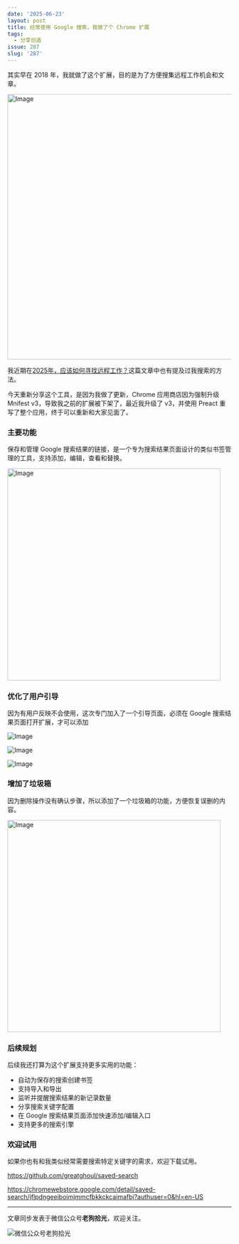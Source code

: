 ```yaml
---
date: '2025-06-23'
layout: post
title: 经常使用 Google 搜索，我做了个 Chrome 扩展
tags:
  - 分享创造
issue: 287
slug: '287'
---
```


其实早在 2018 年，我就做了这个扩展，目的是为了方便搜集远程工作机会和文章。

<img width="1000" height="597" alt="Image" src="https://github.com/user-attachments/assets/ccfb0d6f-ef3d-4da5-b91a-383fbaba182f" />

我近期在[2025年，应该如何寻找远程工作？](https://mp.weixin.qq.com/s?__biz=MzIyMDc3NDI5Mg==&mid=2247484510&idx=1&sn=56342ea99f3b8d85987f11f293bf9213&scene=21#wechat_redirect)这篇文章中也有提及过我搜索的方法。

今天重新分享这个工具，是因为我做了更新，Chrome 应用商店因为强制升级 Mnifest v3，导致我之前的扩展被下架了，最近我升级了 v3，并使用 Preact 重写了整个应用，终于可以重新和大家见面了。

### 主要功能 

保存和管理 Google 搜索结果的链接，是一个专为搜索结果页面设计的类似书签管理的工具，支持添加，编辑，查看和替换。

<img width="479" height="477" alt="Image" src="https://github.com/user-attachments/assets/cecbdb17-805c-4932-873e-6b76aed54f3e" />

### 优化了用户引导

因为有用户反映不会使用，这次专门加入了一个引导页面，必须在 Google 搜索结果页面打开扩展，才可以添加

![Image](https://github.com/user-attachments/assets/2db5c516-0b42-47f9-bb06-496435204660)

![Image](https://github.com/user-attachments/assets/291ee302-9235-4564-966f-2e6ec58e2380)

![Image](https://github.com/user-attachments/assets/d0924d34-ad5c-404e-9aa8-ff159895174e)

### 增加了垃圾箱

因为删除操作没有确认步骤，所以添加了一个垃圾箱的功能，方便恢复误删的内容。

<img width="479" height="477" alt="Image" src="https://github.com/user-attachments/assets/9fa399b6-c909-44ae-89f3-fb5968da58cf" />

### 后续规划

后续我还打算为这个扩展支持更多实用的功能：

- 自动为保存的搜索创建书签
- 支持导入和导出
- 监听并提醒搜索结果的新记录数量
- 分享搜索关键字配置
- 在 Google 搜索结果页面添加快速添加/编辑入口
- 支持更多的搜索引擎

### 欢迎试用

如果你也有和我类似经常需要搜索特定关键字的需求，欢迎下载试用。

https://github.com/greatghoul/saved-search

https://chromewebstore.google.com/detail/saved-search/jflpdngeeiboimjmmcfbkkckcaimafbj?authuser=0&hl=en-US


---

文章同步发表于微信公众号**老狗拾光**，欢迎关注。

![微信公众号老狗拾光](https://github.com/user-attachments/assets/1a652b8b-7f5b-4879-af52-65e1fe3f7b4d)
